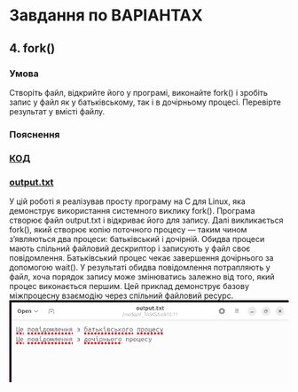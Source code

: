 # Завдання по ВАРІАНТАХ
## 4. fork()
### Умова 
Створіть файл, відкрийте його у програмі, виконайте fork() і зробіть запис у файл як у батьківському, так і в дочірньому процесі. Перевірте результат у вмісті файлу.
### Пояснення
### [КОД](main.c)<br>
### [output.txt](output.txt)<br>
У цій роботі я реалізував просту програму на C для Linux, яка демонструє використання системного виклику fork(). 
Програма створює файл output.txt і відкриває його для запису. Далі викликається fork(), 
який створює копію поточного процесу — таким чином з’являються два процеси: батьківський і дочірній. Обидва процеси мають спільний файловий дескриптор і записують у файл своє повідомлення. 
Батьківський процес чекає завершення дочірнього за допомогою wait(). У результаті обидва повідомлення потрапляють у файл, хоча порядок запису може змінюватись залежно від того, який процес виконається першим. 
Цей приклад демонструє базову міжпроцесну взаємодію через спільний файловий ресурс.<br>
![](Screenshot%20from%202025-06-13%2022-04-40.png)
